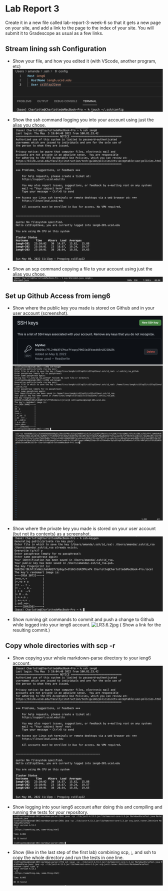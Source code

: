 # Lab Report 3

Create it in a new file called lab-report-3-week-6 so that it gets a new page on your site, and add a link to the page to the index of your site. You will submit it to Gradescope as usual as a few links.

## Stream lining ssh Configuration

* Show your file, and how you edited it (with VScode, another program, etc)
![LR3.1.jpg](LR3.1.jpg)

* Show the ssh command logging you into your account using just the alias you chose.
![LR3.2.jpg](LR3.2.jpg)

* Show an scp command copying a file to your account using just the alias you chose.
![LR3.02.jpg](LR3.02.jpg)

## Set up Github Access from ieng6
* Show where the public key you made is stored on Github and in your user account (screenshot).
![LR3.13.jpg](LR3.13.jpg)
![LR3.4.jpg](LR3.4.jpg)
![LR3.05.jpg](LR3.05.jpg)

* Show where the private key you made is stored on your user account (but not its contents) as a screenshot.
![LR3.5.jpg](LR3.5.jpg)

* Show running git commands to commit and push a change to Github while logged into your ieng6 account.
![LR3.6.2jpg](LR3.6.2jpg)
( Show a link for the resulting commit.)

 
## Copy whole directories with scp -r
* Show copying your whole markdown-parse directory to your ieng6 account.
![LR3.2.jpg](LR3.2.jpg)

* Show logging into your ieng6 account after doing this and compiling and running the tests for your repository.
![LR3.7.jpg](LR3.7.jpg)

* Show (like in the last step of the first lab) combining scp, ;, and ssh to copy the whole directory and run the tests in one line.
![LR3.8.jpg](LR3.8.jpg)
